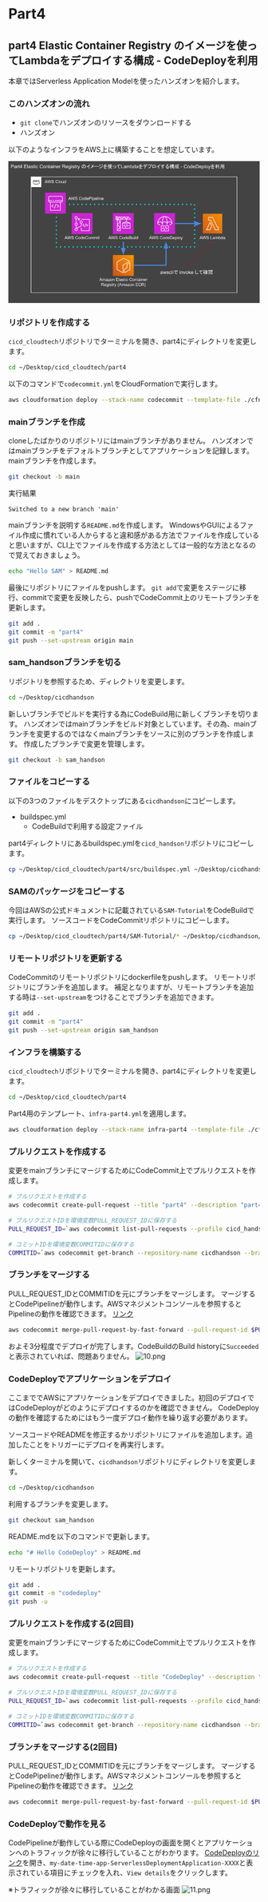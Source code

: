 # Part4

## part4 Elastic Container Registry のイメージを使ってLambdaをデプロイする構成 - CodeDeployを利用

本章ではServerless Application Modelを使ったハンズオンを紹介します。

### このハンズオンの流れ

- `git clone`でハンズオンのリソースをダウンロードする
- ハンズオン

以下のようなインフラをAWS上に構築することを想定しています。

![slide](./img/part4.png)

### リポジトリを作成する

`cicd_cloudtech`リポジトリでターミナルを開き、part4にディレクトリを変更します。

```sh
cd ~/Desktop/cicd_cloudtech/part4
```

以下のコマンドで`codecommit.yml`をCloudFormationで実行します。

```sh
aws cloudformation deploy --stack-name codecommit --template-file ./cfn/codecommit.yml --tags Name=cicdhandson --profile cicd_handson
```

### mainブランチを作成

cloneしたばかりのリポジトリにはmainブランチがありません。
ハンズオンではmainブランチをデフォルトブランチとしてアプリケーションを記録します。mainブランチを作成します。

```sh
git checkout -b main
```

実行結果

```text
Switched to a new branch 'main'
```

mainブランチを説明する`README.md`を作成します。
WindowsやGUIによるファイル作成に慣れている人からすると違和感がある方法でファイルを作成していると思いますが、CLI上でファイルを作成する方法としては一般的な方法となるので覚えておきましょう。

```sh
echo "Hello SAM" > README.md
```

最後にリポジトリにファイルをpushします。
`git add`で変更をステージに移行、commitで変更を反映したら、pushでCodeCommit上のリモートブランチを更新します。

```sh
git add .
git commit -m "part4"
git push --set-upstream origin main
```

### sam_handsonブランチを切る

リポジトリを参照するため、ディレクトリを変更します。

```sh
cd ~/Desktop/cicdhandson
```

新しいブランチでビルドを実行する為にCodeBuild用に新しくブランチを切ります。
ハンズオンではmainブランチをビルド対象としています。その為、mainブランチを変更するのではなくmainブランチをソースに別のブランチを作成します。
作成したブランチで変更を管理します。

```sh
git checkout -b sam_handson
```

### ファイルをコピーする

以下の3つのファイルをデスクトップにある`cicdhandson`にコピーします。

- buildspec.yml
  - CodeBuildで利用する設定ファイル

part4ディレクトリにあるbuildspec.ymlを`cicd_handson`リポジトリにコピーします。

```sh
cp ~/Desktop/cicd_cloudtech/part4/src/buildspec.yml ~/Desktop/cicdhandson/ && ls -la
```

### SAMのパッケージをコピーする

今回はAWSの公式ドキュメントに記載されている`SAM-Tutorial`をCodeBuildで実行します。
ソースコードをCodeCommitリポジトリにコピーします。

```sh
cp ~/Desktop/cicd_cloudtech/part4/SAM-Tutorial/* ~/Desktop/cicdhandson/
```

### リモートリポジトリを更新する

CodeCommitのリモートリポジトリにdockerfileをpushします。
リモートリポジトリにブランチを追加します。
補足となりますが、リモートブランチを追加する時は`--set-upstream`をつけることでブランチを追加できます。

```sh
git add .
git commit -m "part4"
git push --set-upstream origin sam_handson
```

### インフラを構築する

`cicd_cloudtech`リポジトリでターミナルを開き、part4にディレクトリを変更します。

```sh
cd ~/Desktop/cicd_cloudtech/part4
```

Part4用のテンプレート、`infra-part4.yml`を適用します。

```sh
aws cloudformation deploy --stack-name infra-part4 --template-file ./cfn/infra-part4.yml --tags Name=cicdhandson --capabilities CAPABILITY_NAMED_IAM --profile cicd_handson
```

### プルリクエストを作成する

変更をmainブランチにマージするためにCodeCommit上でプルリクエストを作成します。

```sh
# プルリクエストを作成する
aws codecommit create-pull-request --title "part4" --description "part4 lambda ci/cd" --targets repositoryName=cicdhandson,sourceReference=sam_handson --profile cicd_handson
```

```sh
# プルリクエストIDを環境変数PULL_REQUEST_IDに保存する
PULL_REQUEST_ID=`aws codecommit list-pull-requests --profile cicd_handson --pull-request-status OPEN --repository-name cicdhandson --query 'pullRequestIds' --output text` && echo $PULL_REQUEST_ID
```

```sh
# コミットIDを環境変数COMMITIDに保存する
COMMITID=`aws codecommit get-branch --repository-name cicdhandson --branch-name sam_handson --profile cicd_handson --query 'branch.commitId' --output text` && echo $COMMITID
```

### ブランチをマージする

PULL_REQUEST_IDとCOMMITIDを元にブランチをマージします。
マージするとCodePipelineが動作します。AWSマネジメントコンソールを参照するとPipelineの動作を確認できます。
[リンク](https://ap-northeast-1.console.aws.amazon.com/codesuite/codepipeline/pipelines)

```sh
aws codecommit merge-pull-request-by-fast-forward --pull-request-id $PULL_REQUEST_ID --source-commit-id $COMMITID --repository-name cicdhandson --profile cicd_handson
```

およそ3分程度でデプロイが完了します。CodeBuildのBuild historyに`Succeeded`と表示されていれば、問題ありません。
![10.png](./img_part4/10.png)

### CodeDeployでアプリケーションをデプロイ

ここまででAWSにアプリケーションをデプロイできました。初回のデプロイではCodeDeployがどのようにデプロイするのかを確認できません。
CodeDeployの動作を確認するためにはもう一度デプロイ動作を繰り返す必要があります。

ソースコードやREADMEを修正するかリポジトリにファイルを追加します。追加したことをトリガーにデプロイを再実行します。

新しくターミナルを開いて、`cicdhandson`リポジトリにディレクトリを変更します。

```sh
cd ~/Desktop/cicdhandson
```

利用するブランチを変更します。

```sh
git checkout sam_handson
```

README.mdを以下のコマンドで更新します。

```sh
echo "# Hello CodeDeploy" > README.md
```

リモートリポジトリを更新します。

```sh
git add .
git commit -m "codedeploy"
git push -u 
```

### プルリクエストを作成する(2回目)

変更をmainブランチにマージするためにCodeCommit上でプルリクエストを作成します。

```sh
# プルリクエストを作成する
aws codecommit create-pull-request --title "CodeDeploy" --description "codedeploy deploy" --targets repositoryName=cicdhandson,sourceReference=sam_handson --profile cicd_handson
```

```sh
# プルリクエストIDを環境変数PULL_REQUEST_IDに保存する
PULL_REQUEST_ID=`aws codecommit list-pull-requests --profile cicd_handson --pull-request-status OPEN --repository-name cicdhandson --query 'pullRequestIds' --output text` && echo $PULL_REQUEST_ID
```

```sh
# コミットIDを環境変数COMMITIDに保存する
COMMITID=`aws codecommit get-branch --repository-name cicdhandson --branch-name sam_handson --profile cicd_handson --query 'branch.commitId' --output text` && echo $COMMITID
```

### ブランチをマージする(2回目)

PULL_REQUEST_IDとCOMMITIDを元にブランチをマージします。
マージするとCodePipelineが動作します。AWSマネジメントコンソールを参照するとPipelineの動作を確認できます。
[リンク](https://ap-northeast-1.console.aws.amazon.com/codesuite/codepipeline/pipelines)

```sh
aws codecommit merge-pull-request-by-fast-forward --pull-request-id $PULL_REQUEST_ID --source-commit-id $COMMITID --repository-name cicdhandson --profile cicd_handson
```

### CodeDeployで動作を見る

CodePipelineが動作している際にCodeDeployの画面を開くとアプリケーションへのトラフィックが徐々に移行していることがわかります。
[CodeDeployのリンク](https://ap-northeast-1.console.aws.amazon.com/codesuite/codedeploy/deployments)を開き、`my-date-time-app-ServerlessDeploymentApplication-XXXX`と表示されている項目にチェックを入れ、`View details`をクリックします。

※トラフィックが徐々に移行していることがわかる画面
![11.png](./img_part4/11.png)
